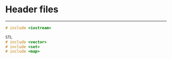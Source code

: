 # Header files

---

```c++
# include <iostream>

STL
# include <vector>
# include <set>
# include <map>
```
